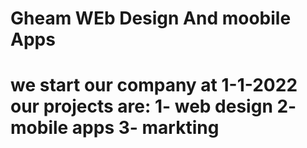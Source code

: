 # Gheam WEb Design And moobile Apps
we start our company at 1-1-2022
our projects are:
1- web design
2- mobile apps
3- markting
==============================
